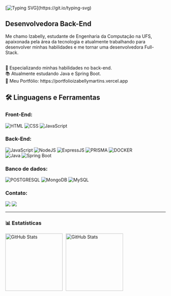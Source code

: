 [![Typing SVG](https://readme-typing-svg.herokuapp.com?font=Kanit&color=FFDAB9&background=FFFFFF00&vCenter=true&lines=%F0%9F%91%8B+Olá+Seja+Bem-vindo(a)!;%E2%98%95+Me+chamo+Izabelly+Martins!;)](https://git.io/typing-svg)

## Desenvolvedora Back-End
Me chamo Izabelly, estudante de Engenharia da Computação na UFS, apaixonada pela área da tecnologia e atualmente trabalhando para desenvolver minhas habilidades e me tornar uma desenvolvedora Full-Stack.

<br>
🌱 Especializando minhas habilidades no back-end.
<br>
📚 Atualmente estudando Java e Spring Boot.
<br>
🔗 Meu Portfólio: https://portfolioizabellymartins.vercel.app


<div align="left">
 <h2 align="left">🛠️ Linguagens e Ferramentas</h2>
 
### Front-End:
![HTML](https://img.shields.io/badge/HTML5-E34F26?style=for-the-badge&logo=html5&logoColor=white)
![CSS](https://img.shields.io/badge/CSS3-1572B6?style=for-the-badge&logo=css3&logoColor=white)
![JavaScript](https://img.shields.io/badge/JavaScript-F7DF1E?style=for-the-badge&logo=javascript&logoColor=black)
 
### Back-End:
![JavaScript](https://img.shields.io/badge/JavaScript-F7DF1E?style=for-the-badge&logo=javascript&logoColor=black)
![NodeJS](https://img.shields.io/badge/Node.js-43853D?style=for-the-badge&logo=node.js&logoColor=white)
![ExpressJS](https://img.shields.io/badge/Express.js-404D59?style=for-the-badge)
![PRISMA](https://img.shields.io/badge/Prisma-3982CE?style=for-the-badge&logo=Prisma&logoColor=white)
![DOCKER](https://img.shields.io/badge/Docker-2CA5E0?style=for-the-badge&logo=docker&logoColor=white)
<br>
![Java](https://img.shields.io/badge/Java-%23ED8B00.svg?style=for-the-badge&logo=openjdk&logoColor=white)
![Spring Boot](https://img.shields.io/badge/Spring%20Boot-6DB33F?style=for-the-badge&logo=springboot&logoColor=fff)
### Banco de dados:
![POSTGRESQL](https://img.shields.io/badge/PostgreSQL-316192?style=for-the-badge&logo=postgresql&logoColor=white)
![MongoDB](https://img.shields.io/badge/MongoDB-4EA94B?style=for-the-badge&logo=mongodb&logoColor=white)
![MySQL](https://img.shields.io/badge/MySQL-005C84?style=for-the-badge&logo=mysql&logoColor=white)

### Contato:
<a href="mailto:izabellymartins820@gmail.com"><img src="https://img.shields.io/badge/-Gmail-%23333?style=for-the-badge&logo=gmail&logoColor=white" target="_blank"></a>
<a href="https://www.linkedin.com/in/izabellymartins/" target="_blank"><img src="https://img.shields.io/badge/-LinkedIn-%230077B5?style=for-the-badge&logo=linkedin&logoColor=white" target="_blank"></a>

---

### 📊 Estatísticas

<div style="display: flex; flex-direction: row;">
  <img 
    alt="GitHub Stats" 
    height="180" 
    src="https://github-readme-stats.vercel.app/api?username=IzabellyMartins&show_icons=true&theme=tokyonight&include_all_commits=true&locale=pt-br" 
    style="margin-right: 10px;" 
  />
  <img 
    alt="GitHub Stats" 
    height="180" 
    src="https://github-readme-stats.vercel.app/api/top-langs/?username=IzabellyMartins&theme=tokyonight&layout=compact&custom_title=Tecnologias&langs_count=9" 
  />
</div>







